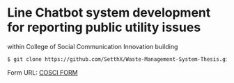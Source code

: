 # Line Chatbot system development for reporting public utility issues 
within College of Social Communication
Innovation building


```zsh
$ git clone https://github.com/SetthX/Waste-Management-System-Thesis.git
```

Form URL: [COSCI 
FORM](http://cosci.swu.ac.th/storage/downloads/ffIzgn6rIiKCmi6a1MTC9bmDdUJbNiTQKOOzP5wA.pdf)
